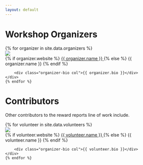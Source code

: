 ```yaml
---
layout: default
---
```


# Workshop Organizers

<div class="container">
    {% for organizer in site.data.organizers %}
    <div class="organizer row">
        <div class="col-md-auto text-center">
            <img src="{{ organizer.image }}" class="organizer-img" />
            <div class="break"></div>
            {% if organizer.website %}
            <a href="{{ organizer.website }}" target="_blank" >
                {{ organizer.name }}
            </a>
            {% else %}
                {{ organizer.name }}
            {% endif %}
        </div>

        <div class="organizer-bio col">{{ organizer.bio }}</div>
    </div>
    {% endfor %}
</div>


# Contributors

Other contributors to the reward reports line of work include.

<div class="container">
    {% for volunteer in site.data.volunteers %}
    <div class="organizer row">
        <div class="col-md-auto text-center">
            <img src="{{ volunteer.image }}" class="organizer-img" />
            <div class="break"></div>
            {% if volunteer.website %}
            <a href="{{ volunteer.website }}" target="_blank" >
                {{ volunteer.name }}
            </a>
            {% else %}
                {{ volunteer.name }}
            {% endif %}
        </div>

        <div class="organizer-bio col">{{ volunteer.bio }}</div>
    </div>
    {% endfor %}
</div>

<!-- 

# Reviewers

In addition to the workshop organizers, our workshop reviewer comittee includes the following members:
<a target="blank" href="https://researchers.uq.edu.au/researcher/24776">Archie Chapman</a>, 
<a target="blank" href="https://simons.berkeley.edu/people/daniela-cialfi">Daniela Cialfi</a>, 
<a target="blank" href="https://people.eecs.berkeley.edu/~sarahdean/">Sarah Dean</a>,
<a target="blank" href="http://tttor.github.io/">Vektor Dewanto</a>, 
<a target="blank" href="https://www.admscentre.org.au/henry-fraser/">Henry Fraser</a>, 
<a target="blank" href="https://au.linkedin.com/in/camerondgordon">Cameron Gordon</a>, 
<a target="blank" href="https://www.linkedin.com/in/xiaoguo-neuhkuuq">Xiao Guo</a>, 
<a target="blank" href="https://www.natolambert.com/">Nathan Lambert</a>, and
<a target="blank" href="https://research.qut.edu.au/adms/people/abdul-obeid/">Abdul Obeid</a>. 

-->
